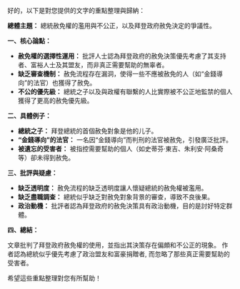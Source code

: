 好的，以下是對您提供的文字的重點整理與歸納：

**總體主題：** 總統赦免權的濫用與不公正，以及拜登政府赦免決定的爭議性。

**一、核心論點：**

*   **赦免權的選擇性運用：** 批評人士認為拜登政府的赦免決策優先考慮了其支持者、富裕人士及其盟友，而非真正需要幫助的無辜者。
*   **缺乏審查機制：** 赦免流程存在漏洞，使得一些不應被赦免的人（如“金錢導向”的法官）也獲得了赦免。
*   **不公的優先級：** 總統之子以及與政權有聯繫的人比實際被不公正地監禁的個人獲得了更高的赦免優先級。

**二、具體例子：**

*   **總統之子：** 拜登總統的首個赦免對象是他的儿子。
*   **“金錢導向”的法官：** 一名因“金錢導向”而判刑的法官被赦免，引發廣泛批評。
*   **被遺忘的受害者：** 被指控需要幫助的個人（如史蒂芬·東吉、朱利安·阿桑奇等）卻未得到赦免。

**三、批評與疑慮：**

*   **缺乏透明度：** 赦免流程的缺乏透明度讓人懷疑總統的赦免權被濫用。
*   **缺乏盡職調查：** 總統似乎缺乏對赦免對象背景的審查，導致不良後果。
*   **政治動機：** 批評者認為拜登政府的赦免決策具有政治動機，目的是討好特定群體。

**四、總結：**

文章批判了拜登政府赦免權的使用，並指出其決策存在偏頗和不公正的現象。 作者認為總統似乎優先考慮了政治盟友和富豪捐贈者, 而忽略了那些真正需要幫助的受害者。

希望這些重點整理對您有所幫助！
